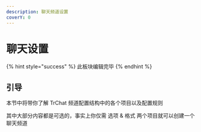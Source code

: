 ```yaml
---
description: 聊天频道设置
coverY: 0
---
```


# 聊天设置

{% hint style="success" %}
此板块编辑完毕
{% endhint %}

## 引导

本节中将带你了解 TrChat 频道配置结构中的各个项目以及配置规则

其中大部分内容都是可选的，事实上你仅需 选项 & 格式 两个项目就可以创建一个聊天频道